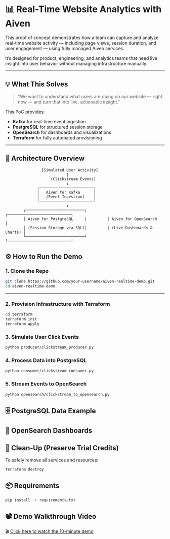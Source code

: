 # 📊 Real-Time Website Analytics with Aiven

This proof of concept demonstrates how a team can capture and analyze real-time website activity — including page views, session duration, and user engagement — using fully managed Aiven services.

It’s designed for product, engineering, and analytics teams that need live insight into user behavior without managing infrastructure manually.

---

## 💡 What This Solves

> "We want to understand what users are doing on our website — right now — and turn that into live, actionable insight."

This PoC provides:
- **Kafka** for real-time event ingestion  
- **PostgreSQL** for structured session storage  
- **OpenSearch** for dashboards and visualizations  
- **Terraform** for fully automated provisioning

---
## 🧱 Architecture Overview

```text
                [Simulated User Activity]
                           |
                    (Clickstream Events)
                           ↓
              ┌────────────────────────┐
              │   Aiven for Kafka      │
              │   (Event Ingestion)    │
              └────────────────────────┘
                           ↓
        ┌──────────────────────────┐         ┌────────────────────────────┐
        │ Aiven for PostgreSQL     │         │ Aiven for OpenSearch       │
        │ (Session Storage via SQL)│         │ (Live Dashboards & Charts) │
        └──────────────────────────┘         └────────────────────────────┘
```

## ⚙️ How to Run the Demo

### 1. Clone the Repo

```bash
git clone https://github.com/your-username/aiven-realtime-demo.git
cd aiven-realtime-demo
```

---

### 2. Provision Infrastructure with Terraform


```bash
cd terraform
terraform init
terraform apply
```
### 3. Simulate User Click Events
```bash
python producer/clickstream_producer.py
```
### 4. Process Data into PostgreSQL
```bash
python consumer/clickstream_consumer.py
```
### 5. Stream Events to OpenSearch

```bash
python opensearch/clickstream_to_opensearch.py

```
## 🗄️ PostgreSQL Data Example

## 📸 OpenSearch Dashboards

## 🧹 Clean-Up (Preserve Trial Credits)
To safely remove all services and resources:
```bash
terraform destroy
```
## 📦 Requirements

```bash
pip install -r requirements.txt

```
## 📽️ Demo Walkthrough Video

🎬 [Click here to watch the 10-minute demo](https://your-demo-video-link.com)



















 
